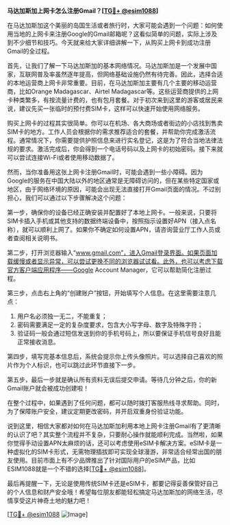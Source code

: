**马达加斯加上网卡怎么注册Gmail？[[TG💪+ @esim1088](https://t.me/s/esim1088)]**

在马达加斯加这个美丽的岛国生活或者旅行时，大家可能会遇到一个问题：如何使用当地的上网卡来注册Google的Gmail邮箱呢？这看似简单的问题，实际上涉及到不少细节和技巧。今天就来给大家详细讲解一下，从购买上网卡到成功注册Gmail的全过程。

首先，让我们了解一下马达加斯加的基本网络情况。马达加斯加是一个发展中国家，互联网普及率虽然逐年提高，但网络基础设施仍然有待完善。因此，选择合适的本地运营商上网卡非常重要。目前，在马达加斯加主要有几个主要的移动运营商，比如Orange Madagascar、Airtel Madagascar等。这些运营商提供的上网卡种类繁多，有按流量计费的，也有包月套餐。对于初次来到这里的游客或居民来说，建议先买一张临时的预付费SIM卡，这样可以快速开始使用网络服务。

购买上网卡的过程其实很简单。你可以在机场、各大商场或者街边的小店找到售卖SIM卡的地方。工作人员会根据你的需求推荐适合的套餐，并帮助你完成激活流程。通常情况下，你需要提供护照信息来进行实名登记，这是为了符合当地法律法规的要求。激活完成后，你会得到一个电话号码以及上网卡的初始密码。接下来就可以尝试连接Wi-Fi或者使用移动数据了。

然而，当你准备用这张上网卡注册Gmail时，可能会遇到一些小障碍。因为Google的服务在中国大陆以外的地区通常是无障碍访问的，但在某些特定国家或地区，由于网络环境的原因，可能会出现无法直接打开Gmail页面的情况。不过别担心，我们可以通过以下步骤解决这个问题：

第一步，确保你的设备已经正确安装并配置好了本地上网卡。一般来说，只要将SIM卡插入手机或其他支持的数据终端设备中，按照指示设置好APN（接入点名称），就可以顺利上网了。如果你不确定如何设置APN，请咨询营业厅工作人员或者查阅相关说明书。

第二步，打开浏览器输入“www.gmail.com”，进入Gmail登录界面。如果页面加载缓慢或者显示异常，可以尝试更换不同的浏览器试试看。此外，也可以考虑下载官方客户端应用程序——Google Account Manager，它可以帮助简化注册过程。

第三步，点击右上角的“创建账户”按钮，开始填写个人信息。在这里需要注意几点：
1. 用户名必须独一无二，不能重复；
2. 密码需要满足一定的复杂度要求，包含大小写字母、数字及特殊字符；
3. 验证码一般会通过短信发送到你的手机号码上，所以要保证手机信号良好且能正常接收消息。

第四步，填写完基本信息后，系统会提示你上传头像照片。可以选择自己喜欢的照片作为个人标识，也可以跳过此环节直接下一步。

第五步，最后一步就是确认所有资料无误后提交申请。等待几分钟之后，你的新Gmail账户就会被成功创建啦！

在整个过程中，如果遇到了任何问题，都可以随时拨打客服热线寻求帮助。同时，为了保障账户安全，建议定期更改密码，并开启双重身份验证功能。

说到这里，相信大家都对如何在马达加斯加利用本地上网卡注册Gmail有了更清晰的认识了吧？其实整个流程并不复杂，只要耐心操作就能顺利完成。当然啦，如果你觉得手动设置APN太麻烦的话，还可以考虑使用eSIM卡解决方案。eSIM卡是一种虚拟化的SIM卡形式，无需物理插拔即可实现全球漫游，非常适合经常出国的朋友使用。目前市面上有不少品牌推出了针对国际用户的eSIM产品，比如ESIM1088就是一个不错的选择[[TG💪+ @esim1088](https://t.me/s/esim1088)]。

最后再提醒一下，无论是使用传统SIM卡还是eSIM卡，都要记得妥善保管好自己的个人信息和财产安全哦！希望每位朋友都能轻松搞定马达加斯加的网络生活，尽情享受这片神奇土地的魅力吧！

[[TG💪+ @esim1088](https://t.me/s/esim1088) ![Image](https://i.postimg.cc/4NQfJmqS/Snipaste-2025-05-13-00-14-12.png)]
